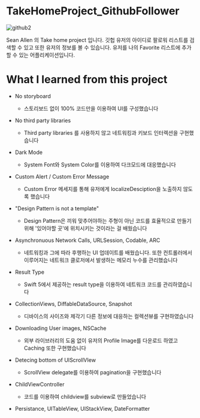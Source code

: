# TakeHomeProject_GithubFollower
![github2](https://user-images.githubusercontent.com/61834038/121122236-09afe180-c85c-11eb-9dfd-e58b57c1b39f.png)

Sean Allen 의 Take home project 입니다. 
깃헙 유저의 아이디로 팔로워 리스트를 검색할 수 있고 또한 유저의 정보를 볼 수 있습니다.
유저를 나의 Favorite 리스트에 추가할 수 있는 어플리케이션입니다.

# What I learned from this project

* No storyboard
  - 스토리보드 없이 100% 코드만을 이용하여 UI를 구성했습니다

* No third party libraries
  - Third party libraries 를 사용하지 않고 네트워킹과 키보드 인터렉션을 구현했습니다

* Dark Mode
  - System Font와 System Color를 이용하여 다크모드에 대응했습니다

* Custom Alert / Custom Error Message
  - Custom Error 메세지를 통해 유저에게 localizeDesciption을 노출하지 않도록 했습니다

* "Design Pattern is not a template" 
  - Design Pattern은 끼워 맞추어야하는 주형이 아닌 코드를 효율적으로 만들기 위해 '있어야할 곳'에 위치시키는 것이라는 걸 배웠습니다

* Asynchronuous Network Calls, URLSession, Codable, ARC
  - 네트워킹과 그에 따라 후행하는 UI 업데이트를 배웠습니다. 또한 컨트롤러에서 이루어지는 네트워크 클로저에서 발생하는 메모리 누수를 관리했습니다

* Result Type 
  - Swift 5에서 제공하는 result type을 이용하여 네트워크 코드를 관리하였습니다

* CollectionViews, DiffableDataSource, Snapshot
  - 디바이스의 사이즈와 제각기 다른 정보에 대응하는 컬렉션뷰를 구현하였습니다

* Downloading User images, NSCache
  - 외부 라이브러리의 도움 없이 유저의 Profile Image를 다운로드 하였고 Caching 또한 구현했습니다

* Detecing bottom of UIScrollVIew
  - ScrollView delegate를 이용하여 pagination을 구현했습니다

* ChildViewController
  - 코드를 이용하여 childview를 subview로 만들었습니다

* Persistance, UITableView, UIStackView, DateFormatter
